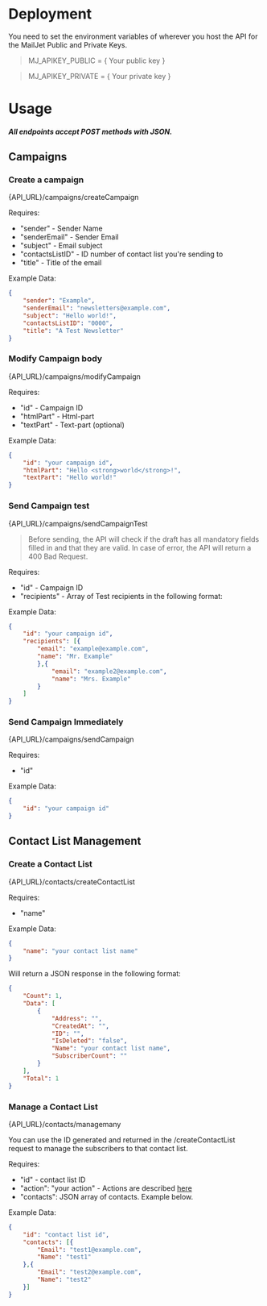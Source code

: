 # Deployment

You need to set the environment variables of wherever you host the API for the MailJet Public and Private Keys.

>MJ_APIKEY_PUBLIC = { Your public key }

>MJ_APIKEY_PRIVATE = { Your private key }

# Usage
##### All endpoints accept POST methods with JSON.

## Campaigns

### Create a campaign

{API_URL}/campaigns/createCampaign

Requires:

- "sender" - Sender Name
- "senderEmail" - Sender Email
- "subject" - Email subject
- "contactsListID" - ID number of contact list you're sending to
- "title" - Title of the email

Example Data:

```json
{
    "sender": "Example",
    "senderEmail": "newsletters@example.com",
    "subject": "Hello world!",
    "contactsListID": "0000",
    "title": "A Test Newsletter"
}
```

### Modify Campaign body

{API_URL}/campaigns/modifyCampaign

Requires:

- "id" - Campaign ID
- "htmlPart" - Html-part
- "textPart" - Text-part (optional)

Example Data:

```json
{
    "id": "your campaign id",
    "htmlPart": "Hello <strong>world</strong>!",
    "textPart": "Hello world!"
}
```

### Send Campaign test

{API_URL}/campaigns/sendCampaignTest


>Before sending, the API will check if the draft has all mandatory fields filled in and that they are valid. In case of error, the API will return a 400 Bad Request.


Requires:

- "id" - Campaign ID
- "recipients" - Array of Test recipients in the following format:

Example Data:

```json
{
    "id": "your campaign id",
    "recipients": [{
        "email": "example@example.com",
        "name": "Mr. Example"
        },{
            "email": "example2@example.com",
            "name": "Mrs. Example"
        }
    ]
}
```

### Send Campaign Immediately

{API_URL}/campaigns/sendCampaign

Requires:

- "id"

Example Data:

```json
{
    "id": "your campaign id"
}
```

## Contact List Management

### Create a Contact List

{API_URL}/contacts/createContactList

Requires:

- "name"

Example Data:

```json
{
    "name": "your contact list name"
}
```

Will return a JSON response in the following format:

```json
{
    "Count": 1,
    "Data": [
        {
            "Address": "",
            "CreatedAt": "",
            "ID": "",
            "IsDeleted": "false",
            "Name": "your contact list name",
            "SubscriberCount": ""
        }
    ],
    "Total": 1
}
```


### Manage a Contact List
{API_URL}/contacts/managemany

You can use the ID generated and returned in the /createContactList request to manage the subscribers to that contact list.

Requires:

- "id" - contact list ID
- "action": "your action" - Actions are described [here](https://dev.mailjet.com/guides/?javascript#contact_managemanycontacts)
- "contacts": JSON array of contacts. Example below.

Example Data:

```json
{
	"id": "contact list id",
	"contacts": [{
		"Email": "test1@example.com",
		"Name": "test1"
	},{
		"Email": "test2@example.com",
		"Name": "test2"
	}]
}
```
